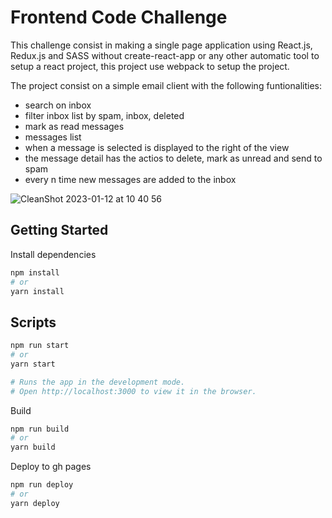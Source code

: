 # Frontend Code Challenge

This challenge consist in making a single page application using React.js, Redux.js and SASS without create-react-app or any other automatic tool to setup a react project, this project use webpack to setup the project.

The project consist on a simple email client with the following funtionalities:
- search on inbox
- filter inbox list by spam, inbox, deleted
- mark as read messages
- messages list
- when a message is selected is displayed to the right of the view
- the message detail has the actios to delete, mark as unread and send to spam
- every n time new messages are added to the inbox

![CleanShot 2023-01-12 at 10 40 56](https://user-images.githubusercontent.com/7266089/212238967-a2ece0c9-0cf9-40b9-9ba7-c11c2b165b23.png)

## Getting Started

Install dependencies

```bash
npm install
# or
yarn install
```

## Scripts

```bash
npm run start
# or
yarn start

# Runs the app in the development mode.
# Open http://localhost:3000 to view it in the browser.
```


Build
```bash
npm run build
# or
yarn build
```


Deploy to gh pages
```bash
npm run deploy
# or
yarn deploy
```

